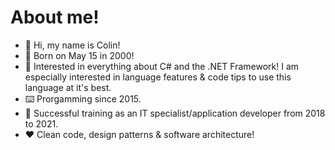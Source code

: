 # About me!

- 👋 Hi, my name is Colin!
- :birthday: Born on May 15 in 2000!
- 👀 Interested in everything about C# and the .NET Framework! I am especially interested in language features & code tips to use this language at it's best.
- :keyboard: Prorgamming since 2015.
- :school: Successful training as an IT specialist/application developer from 2018 to 2021.
- :heart: Clean code, design patterns & software architecture!


<!---
colinxes/colinxes is a ✨ special ✨ repository because its `README.md` (this file) appears on your GitHub profile.
You can click the Preview link to take a look at your changes.
--->

